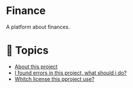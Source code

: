 # Finance

A platform about finances.

# :pushpin: Topics

* [About this project](rocket-about)
* [I found errors in this project, what should i do?](bug-bugs)
* [Whitch license this pproject use?](closed_book-license)
